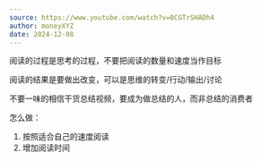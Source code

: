 ```yaml
---
source: https://www.youtube.com/watch?v=0CGTrSHADh4
author: moneyXYZ
date: 2024-12-08
---
```










阅读的过程是思考的过程，不要把阅读的数量和速度当作目标



阅读的结果是要做出改变，可以是思维的转变/行动/输出/讨论



不要一味的相信干货总结视频，要成为做总结的人，而非总结的消费者



怎么做：

1. 按照适合自己的速度阅读
2. 增加阅读时间